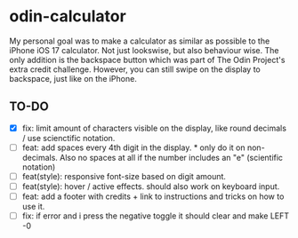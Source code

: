 # odin-calculator

My personal goal was to make a calculator as similar as possible to the iPhone iOS 17 calculator. Not just lookswise, but also behaviour wise. The only addition is the backspace button which was part of The Odin Project's extra credit challenge. However, you can still swipe on the display to backspace, just like on the iPhone.

## TO-DO

- [x] fix: limit amount of characters visible on the display, like round decimals / use scienctific notation.
- [ ] feat: add spaces every 4th digit in the display. \* only do it on non-decimals. Also no spaces at all if the number includes an "e" (scientific notation)
- [ ] feat(style): responsive font-size based on digit amount.
- [ ] feat(style): hover / active effects. should also work on keyboard input.
- [ ] feat: add a footer with credits + link to instructions and tricks on how to use it.
- [ ] fix: if error and i press the negative toggle it should clear and make LEFT -0
